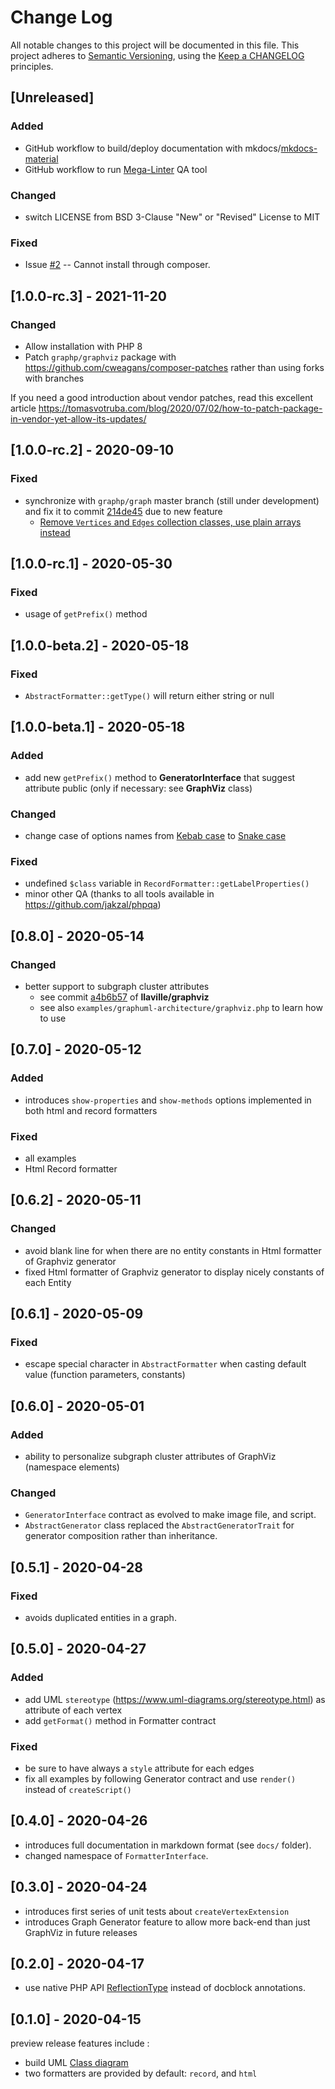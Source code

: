 <!-- markdownlint-disable MD013 MD024 -->
# Change Log

All notable changes to this project will be documented in this file.
This project adheres to [Semantic Versioning](http://semver.org/),
using the [Keep a CHANGELOG](http://keepachangelog.com) principles.

## [Unreleased]

### Added

- GitHub workflow to build/deploy documentation with mkdocs/[mkdocs-material](https://github.com/squidfunk/mkdocs-material)
- GitHub workflow to run [Mega-Linter](https://github.com/megalinter/megalinter) QA tool

### Changed

- switch LICENSE from BSD 3-Clause "New" or "Revised" License to MIT

### Fixed

- Issue [#2](https://github.com/llaville/graph-uml/issues/2) -- Cannot install through composer.

## [1.0.0-rc.3] - 2021-11-20

### Changed

- Allow installation with PHP 8
- Patch `graphp/graphviz` package with <https://github.com/cweagans/composer-patches> rather than using forks with branches

If you need a good introduction about vendor patches,
read this excellent article <https://tomasvotruba.com/blog/2020/07/02/how-to-patch-package-in-vendor-yet-allow-its-updates/>

## [1.0.0-rc.2] - 2020-09-10

### Fixed

* synchronize with `graphp/graph` master branch (still under development) and fix it to commit [214de45](https://github.com/graphp/graph/commit/214de4572f0fa8a452addcf6135f87bfd3dec4ab)
due to new feature
  - [Remove `Vertices` and `Edges` collection classes, use plain arrays instead](https://github.com/graphp/graph/pull/195)

## [1.0.0-rc.1] - 2020-05-30

### Fixed

* usage of `getPrefix()` method

## [1.0.0-beta.2] - 2020-05-18

### Fixed

* `AbstractFormatter::getType()` will return either string or null

## [1.0.0-beta.1] - 2020-05-18

### Added

* add new `getPrefix()` method to **GeneratorInterface** that suggest attribute public (only if necessary: see **GraphViz** class)

### Changed

* change case of options names
from [Kebab case](https://en.wikipedia.org/wiki/Letter_case#Special_case_styles) to [Snake case](https://en.wikipedia.org/wiki/Snake_case)

### Fixed

* undefined `$class` variable  in `RecordFormatter::getLabelProperties()`
* minor other QA (thanks to all tools available in <https://github.com/jakzal/phpqa>)

## [0.8.0] - 2020-05-14

### Changed

* better support to subgraph cluster attributes
  - see commit [a4b6b57](https://github.com/llaville/graphviz/commit/a4b6b5747375ade8e21dbce5773cfdc0326b5b32) of **llaville/graphviz**
  - see also `examples/graphuml-architecture/graphviz.php` to learn how to use

## [0.7.0] - 2020-05-12

### Added

* introduces `show-properties` and `show-methods` options implemented in both html and record formatters

### Fixed

* all examples
* Html Record formatter

## [0.6.2] - 2020-05-11

### Changed

* avoid blank line for when there are no entity constants in Html formatter of Graphviz generator
* fixed Html formatter of Graphviz generator to display nicely constants of each Entity

## [0.6.1] - 2020-05-09

### Fixed

* escape special character in `AbstractFormatter` when casting default value (function parameters, constants)

## [0.6.0] - 2020-05-01

### Added

* ability to personalize subgraph cluster attributes of GraphViz (namespace elements)

### Changed

* `GeneratorInterface` contract as evolved to make image file, and script.
* `AbstractGenerator` class replaced the `AbstractGeneratorTrait` for generator composition rather than inheritance.

## [0.5.1] - 2020-04-28

### Fixed

* avoids duplicated entities in a graph.

## [0.5.0] - 2020-04-27

### Added

* add UML `stereotype` (<https://www.uml-diagrams.org/stereotype.html>) as attribute of each vertex
* add `getFormat()` method in Formatter contract

### Fixed

* be sure to have always a `style` attribute for each edges
* fix all examples by following Generator contract and use `render()` instead of `createScript()`

## [0.4.0] - 2020-04-26

* introduces full documentation in markdown format (see `docs/` folder).
* changed namespace of `FormatterInterface`.

## [0.3.0] - 2020-04-24

* introduces first series of unit tests about `createVertexExtension`
* introduces Graph Generator feature to allow more back-end than just GraphViz in future releases

## [0.2.0] - 2020-04-17

* use native PHP API [ReflectionType](https://www.php.net/manual/en/class.reflectiontype.php) instead of docblock annotations.

## [0.1.0] - 2020-04-15

preview release features include :

* build UML [Class diagram](https://en.wikipedia.org/wiki/Class_diagram)
* two formatters are provided by default: `record`, and `html`
